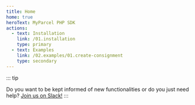 ```yaml
---
title: Home
home: true
heroText: MyParcel PHP SDK
actions:
  - text: Installation
    link: /01.installation
    type: primary
  - text: Examples
    link: /02.examples/01.create-consignment
    type: secondary
---
```


::: tip

Do you want to be kept informed of new functionalities or do you just need
help? [Join us on Slack!](https://join.slack.com/t/myparcel-dev/shared_invite/enQtNDkyNTg3NzA1MjM4LTM0Y2IzNmZlY2NkOWFlNTIyODY5YjFmNGQyYzZjYmQzMzliNDBjYzBkOGMwYzA0ZDYzNmM1NzAzNDY1ZjEzOTM)
:::

